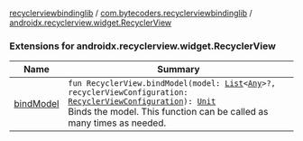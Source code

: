 [recyclerviewbindinglib](../../index.md) / [com.bytecoders.recyclerviewbindinglib](../index.md) / [androidx.recyclerview.widget.RecyclerView](./index.md)

### Extensions for androidx.recyclerview.widget.RecyclerView

| Name | Summary |
|---|---|
| [bindModel](bind-model.md) | `fun RecyclerView.bindModel(model: `[`List`](https://kotlinlang.org/api/latest/jvm/stdlib/kotlin.collections/-list/index.html)`<`[`Any`](https://kotlinlang.org/api/latest/jvm/stdlib/kotlin/-any/index.html)`>?, recyclerViewConfiguration: `[`RecyclerViewConfiguration`](../-recycler-view-configuration/index.md)`): `[`Unit`](https://kotlinlang.org/api/latest/jvm/stdlib/kotlin/-unit/index.html)<br>Binds the model. This function can be called as many times as needed. |
